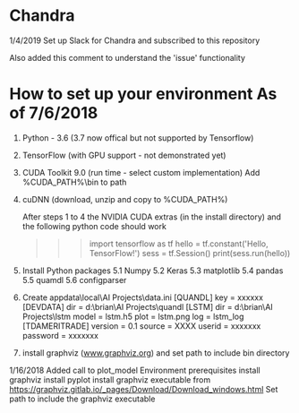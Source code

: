 # Chandra

1/4/2019
Set up Slack for Chandra and subscribed to this repository

Also added this comment to understand the 'issue' functionality

How to set up your environment As of 7/6/2018
=============================================

1. Python - 3.6 (3.7 now offical but not supported by Tensorflow)
2. TensorFlow (with GPU support - not demonstrated yet)
3. CUDA Toolkit 9.0 (run time - select custom implementation)
	Add %CUDA_PATH%\bin to path
4. cuDNN (download, unzip and copy to %CUDA_PATH%)

	After steps 1 to 4 the NVIDIA CUDA extras (in the install directory) and the following python code should work
	>>> import tensorflow as tf
	>>> hello = tf.constant('Hello, TensorFlow!')
	>>> sess = tf.Session()
	>>> print(sess.run(hello))

5. Install Python packages
5.1 Numpy
5.2 Keras
5.3 matplotlib
5.4 pandas
5.5 quamdl
5.6 configparser

6. Create appdata\local\AI Projects\data.ini
[QUANDL]
key = xxxxxx
[DEVDATA]
dir = d:\brian\AI Projects\quandl
[LSTM]
dir = d:\brian\AI Projects\lstm
model = lstm.h5
plot = lstm.png
log = lstm_log
[TDAMERITRADE]
version = 0.1
source = XXXX
userid = xxxxxxx
password = xxxxxxx

7. install graphviz (www.graphviz.org) and set path to include bin directory

1/16/2018 Added call to plot_model Environment prerequisites install graphviz install pyplot install graphviz executable from https://graphviz.gitlab.io/_pages/Download/Download_windows.html Set path to include the graphviz executable

